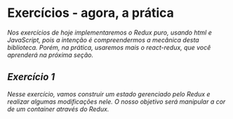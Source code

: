 # Exercícios - agora, a prática

<i>Nos exercícios de hoje implementaremos o Redux puro, usando html e JavaScript, pois a intenção é compreendermos a mecânica desta biblioteca. Porém, na prática, usaremos mais o react-redux, que você aprenderá na próxima seção.<i>

## Exercício 1

<p>Nesse exercício, vamos construir um estado gerenciado pelo Redux e realizar algumas modificações nele. O nosso objetivo será manipular a cor de um container através do Redux.<p>



